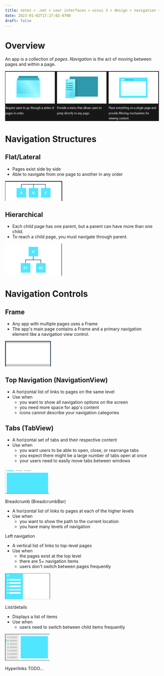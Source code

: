 ```yaml
---
title: notes > .net > user interfaces > winui 3 > design > navigation > navigation
date: 2023-01-02T17:27:02-0700
draft: false
---
```

# Overview
An app is a collection of *pages*. *Navigation* is the act of moving between pages and within a page.

<img src="DESIGN_Navigation-image1.png" style="width:6.00833in;height:1.69167in" />

# Navigation Structures
## Flat/Lateral
- Pages exist side by side
- Able to navigate from one page to another in any order  

<img src="DESIGN_Navigation-image3.png" style="width:1.95in;height:0.675in" />  

## Hierarchical
- Each child page has one parent, but a parent can have
more than one child.
- To reach a child page, you must navigate through parent.  

<img src="DESIGN_Navigation-image2.png" style="width:1.94167in;height:1.09167in" />  

# Navigation Controls
## Frame
- Any app with multiple pages uses a Frame
- The app's main page contains a Frame and a primary navigation
element like a navigation view control.  

<img src="DESIGN_Navigation-image4.png" style="width:1.56667in;height:0.85833in" />  

## Top Navigation (NavigationView)
- A horizontal list of links to pages on the same level
- Use when
  - you want to show all navigation options on the screen
  - you need more space for app's content
  - icons cannot describe your navigation categories

## Tabs (TabView)
- A horizontal set of tabs and their respective content
- Use when
  - you want users to be able to open, close, or rearrange tabs
  - you expect there might be a large number of tabs open at once
  - your users need to easily move tabs between windows  

<img src="DESIGN_Navigation-image5.png" style="width:1.50833in;height:0.88333in" />  

Breadcrumb (BreadcrumbBar)
- A horizontal list of links to pages at each of the higher levels
- Use when
  - you want to show the path to the current location
  - you have many levels of navigation

Left navigation
- A vertical list of links to top-level pages
- Use when
  - the pages exist at the top level
  - there are 5+ navigation items
  - users don't switch between pages frequently  

<img src="DESIGN_Navigation-image6.png" style="width:1.53333in;height:0.88333in" />  

List/details
- Displays a list of items
- Use when
  - users need to switch between child items frequently  

<img src="DESIGN_Navigation-image7.png" style="width:1.525in;height:0.90833in" />  

Hyperlinks
TODO...